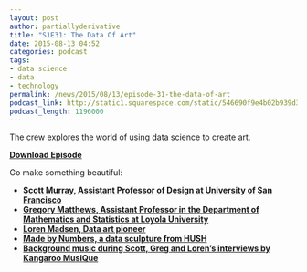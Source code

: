 ```yaml
---
layout: post
author: partiallyderivative
title: "S1E31: The Data Of Art"
date: 2015-08-13 04:52
categories: podcast
tags:
- data science
- data
- technology
permalink: /news/2015/08/13/episode-31-the-data-of-art
podcast_link: http://static1.squarespace.com/static/546690f9e4b02b939d34b2b1/546691b4e4b01fdff0c848ac/55cc20d0e4b0af9801d83643/1439441243766/Partially_Derivative_Episode_31.mp3
podcast_length: 1196000
---
```


The crew explores the world of using data science to create art.

[**Download Episode**](http://static1.squarespace.com/static/546690f9e4b02b939d34b2b1/546691b4e4b01fdff0c848ac/55cc20d0e4b0af9801d83643/1439441243766/Partially_Derivative_Episode_31.mp3)

Go make something beautiful:

-   **[Scott Murray, Assistant Professor of Design at University of San
Francisco](http://alignedleft.com/)**
-   **[Gregory Matthews, Assistant Professor in the Department of
Mathematics and Statistics at Loyola
University](http://statsinthewild.com/)**
-   **[Loren Madsen, Data art
pioneer](http://www.newloren.com/lorenmadsen_2014/index.html)**
-   **[Made by Numbers, a data sculpture from
HUSH](https://vimeo.com/116864323)**
-   **[Background music during Scott, Greg and Loren’s interviews by
Kangaroo MusiQue](http://blog.kangaroo.cmo.de/uber-mich/)**
